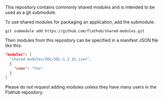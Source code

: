 This repository contains commonly shared modules and is intended to be used as a git submodule.

To use shared modules for packaging an application, add the submodule:

```
git submodule add https://github.com/flathub/shared-modules.git
```

Then modules from this repository can be specified in a manifest JSON file like this:

```json
"modules": [
  "shared-modules/SDL/SDL-1.2.15.json",
  {
    "name": "foo"
  }
]
```

Please do not request adding modules unless they have many users in the Flathub repository.
